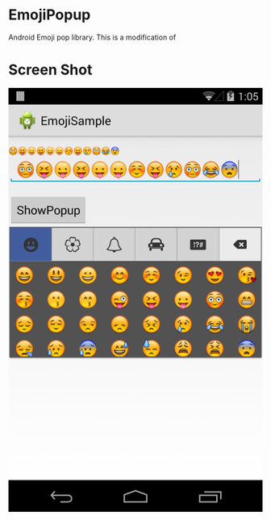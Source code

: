EmojiPopup
==========

Android Emoji pop library. This is a modification of 


Screen Shot
===========
![Alt text](https://github.com/andinrajesh/EmojiPopup/blob/master/library/res/drawable-ldpi/Sample.png?raw=true "Optional Title")
